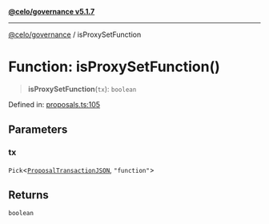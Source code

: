 [**@celo/governance v5.1.7**](../README.md)

***

[@celo/governance](../README.md) / isProxySetFunction

# Function: isProxySetFunction()

> **isProxySetFunction**(`tx`): `boolean`

Defined in: [proposals.ts:105](https://github.com/celo-org/developer-tooling/blob/master/packages/sdk/governance/src/proposals.ts#L105)

## Parameters

### tx

`Pick`\<[`ProposalTransactionJSON`](../interfaces/ProposalTransactionJSON.md), `"function"`\>

## Returns

`boolean`
